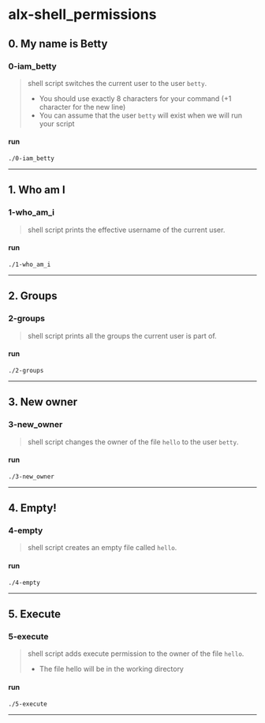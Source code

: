 # alx-shell_permissions

## 0. My name is Betty

### 0-iam_betty
> shell script  switches the current user to the user `betty`.
>
> - You should use exactly 8 characters for your command (+1 character for the new line)
> - You can assume that the user `betty` will exist when we will run your script
#### run
    ./0-iam_betty
___
## 1. Who am I

### 1-who_am_i
> shell script prints the effective username of the current user.
#### run
    ./1-who_am_i
___
## 2. Groups

### 2-groups
> shell script prints all the groups the current user is part of.
#### run
    ./2-groups
___
## 3. New owner

### 3-new_owner
> shell script changes the owner of the file `hello` to the user `betty`.
#### run
    ./3-new_owner
___
## 4. Empty!

### 4-empty
> shell script creates an empty file called `hello`.
#### run
    ./4-empty
___
## 5. Execute

### 5-execute
> shell script adds execute permission to the owner of the file `hello`.
>
> - The file hello will be in the working directory
#### run
    ./5-execute
___
